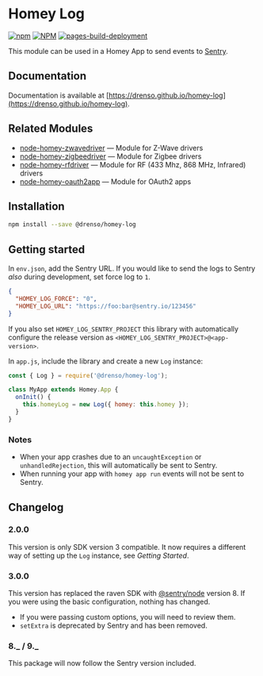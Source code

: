 # Homey Log

[![npm](https://img.shields.io/npm/v/@drenso/homey-log)](https://www.npmjs.com/package/@drenso/homey-log) [![NPM](https://github.com/Drenso/node-homey-log/actions/workflows/deploy.yml/badge.svg)](https://github.com/Drenso/node-homey-log/actions/workflows/deploy.yml) [![pages-build-deployment](https://github.com/Drenso/homey-log/actions/workflows/pages/pages-build-deployment/badge.svg?branch=main)](https://github.com/Drenso/homey-log/actions/workflows/pages/pages-build-deployment)

This module can be used in a Homey App to send events to [Sentry](http://sentry.io/).

## Documentation

Documentation is available at [https://drenso.github.io/homey-log](https://drenso.github.io/homey-log).

## Related Modules

- [node-homey-zwavedriver](https://athombv.github.io/node-homey-zwavedriver) — Module for Z-Wave drivers
- [node-homey-zigbeedriver](https://athombv.github.io/node-homey-zigbeedriver) — Module for Zigbee drivers
- [node-homey-rfdriver](https://athombv.github.io/node-homey-rfdriver) — Module for RF (433 Mhz, 868 MHz, Infrared) drivers
- [node-homey-oauth2app](https://athombv.github.io/node-homey-oauth2app) — Module for OAuth2 apps

## Installation

```bash
npm install --save @drenso/homey-log
```

## Getting started

In `env.json`, add the Sentry URL. If you would like to send the logs to Sentry _also_ during development, set force log to `1`.

```json
{
  "HOMEY_LOG_FORCE": "0",
  "HOMEY_LOG_URL": "https://foo:bar@sentry.io/123456"
}
```

If you also set `HOMEY_LOG_SENTRY_PROJECT` this library with automatically configure the release version as `<HOMEY_LOG_SENTRY_PROJECT>@<app-version>`.

In `app.js`, include the library and create a new `Log` instance:

```js
const { Log } = require('@drenso/homey-log');

class MyApp extends Homey.App {
  onInit() {
    this.homeyLog = new Log({ homey: this.homey });
  }
}
```

### Notes

- When your app crashes due to an `uncaughtException` or `unhandledRejection`, this will automatically be sent to Sentry.
- When running your app with `homey app run` events will not be sent to Sentry.

## Changelog

### 2.0.0

This version is only SDK version 3 compatible. It now requires a different way of setting up the `Log` instance, see _Getting Started_.

### 3.0.0

This version has replaced the raven SDK with [@sentry/node](https://docs.sentry.io/platforms/javascript/guides/node/) version 8. If you were using the basic configuration, nothing has changed.

- If you were passing custom options, you will need to review them.
- `setExtra` is deprecated by Sentry and has been removed.

### 8._ / 9._

This package will now follow the Sentry version included.

